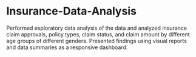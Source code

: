 # Insurance-Data-Analysis
Performed exploratory data analysis of the data and analyzed insurance claim approvals, policy types, claim status, and claim amount by different age groups of different genders. Presented findings using visual reports and data summaries as a responsive dashboard.
